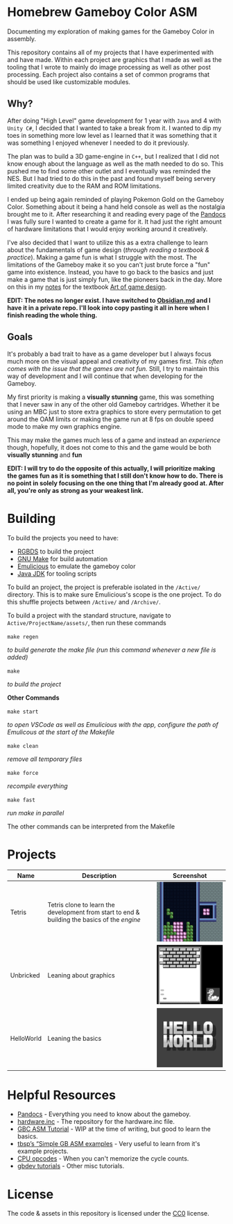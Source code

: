 # Homebrew Gameboy Color ASM

Documenting my exploration of making games for the Gameboy Color in assembly.

This repository contains all of my projects that I have experimented with and have made. Within each project are graphics that I made as well as the tooling that I wrote to mainly do image processing as well as other post processing. Each project also contains a set of common programs that should be used like customizable modules.

## Why?

After doing "High Level" game development for 1 year with `Java` and 4 with `Unity C#`, I decided that I wanted to take a break from it. I wanted to dip my toes in something more low level as I learned that it was something that it was something I enjoyed whenever I needed to do it previously. 

The plan was to build a 3D game-engine in `C++`, but I realized that I did not know enough about the language as well as the math needed to do so. This pushed me to find some other outlet and I eventually was reminded the NES. But I had tried to do this in the past and found myself being servery limited creativity due to the RAM and ROM limitations. 

I ended up being again reminded of playing Pokemon Gold on the Gameboy Color. Something about it being a hand held console as well as the nostalgia brought me to it. After researching it and reading every page of the [Pandocs](https://gbdev.io/pandocs/) I was fully sure I wanted to create a game for it. It had just the right amount of hardware limitations that I would enjoy working around it creatively.


I've also decided that I want to utilize this as a extra challenge to learn about the fundamentals of game design (*through reading a textbook & practice*). Making a game fun is what I struggle with the most. The limitations of the Gameboy make it so you can't just brute force a "fun" game into existence. Instead, you have to go back to the basics and just make a game that is just simply fun, like the pioneers back in the day. More on this in my [notes](ArtOfGameDesign/notes.md) for the textbook [Art of game design](ArtOfGameDesign/art-of-game-design.pdf).

**EDIT: The notes no longer exist. I have switched to [Obsidian.md](https://obsidian.md) and I have it in a private repo. I'll look into copy pasting it all in here when I finish reading the whole thing.**

## Goals

It's probably a bad trait to have as a game developer but I always focus much more on the visual appeal and creativity of my games first. *This often comes with the issue that the games are not fun.* Still, I try to maintain this way of development and I will continue that when developing for the Gameboy.

My first priority is making a **visually stunning** game, this was something that I never saw in any of the other old Gameboy cartridges. Whether it be using an MBC just to store extra graphics to store every permutation to get around the OAM limits or making the game run at 8 fps on double speed mode to make my own graphics engine.

This may make the games much less of a game and instead an *experience* though, hopefully, it does not come to this and the game would be both **visually stunning** and **fun**

**EDIT: I will try to do the opposite of this actually, I will prioritize making the games fun as it is something that I still don't know how to do. There is no point in solely focusing on the one thing that I'm already good at. After all, you're only as strong as your weakest link.**
# Building

To build the projects you need to have:
- [RGBDS](https://rgbds.gbdev.io/install/) to build the project
- [GNU Make](https://www.gnu.org/software/make/) for build automation
- [Emulicious](https://emulicious.net/downloads/) to emulate the gameboy color
- [Java JDK](https://www.oracle.com/java/technologies/downloads/) for tooling scripts

To build an project, the project is preferable isolated in the `/Active/` directory. This is to make sure Emulicious's scope is the one project. To do this shuffle projects between `/Active/` and `/Archive/`.

To build a project with the standard structure, navigate to `Active/ProjectName/assets/`, then run these commands

`make regen` 

*to build generate the make file (run this command whenever a new file is added)*

`make` 

*to build the project*

**Other Commands**

`make start` 

*to open VSCode as well as Emulicious with the app, configure the path of Emulicous at the start of the Makefile*

`make clean` 

*remove all temporary files*

`make force` 

*recompile everything*

`make fast` 

*run make in parallel*

The other commands can be interpreted from the Makefile

# Projects
| Name                           | Description                                                           | Screenshot                                                                                                                                |
|----------------------|-----------------------------------------------------------------------|-------------------------------------------------------------------------------------------------------------------------------------------|
|Tetris       | Tetris clone to learn the development from start to end & building the basics of the *engine*                                        |![Unbricked](https://github.com/sun3matthew/GameBoyDevelopment/blob/main/Images/Tetris.png?raw=true)
|Unbricked       | Leaning about graphics                                        |![Unbricked](https://github.com/sun3matthew/GameBoyDevelopment/blob/main/Images/Unbricked.png?raw=true)              |
|HelloWorld       | Leaning the basics                                         |![HelloWorld](https://github.com/sun3matthew/GameBoyDevelopment/blob/main/Images/HelloWorld.png?raw=true)              |

# Helpful Resources

- [Pandocs](https://gbdev.io/pandocs/) - Everything you need to know about the gameboy.
- [hardware.inc](https://github.com/gbdev/hardware.inc) - The repository for the hardware.inc file.
- [GBC ASM Tutorial](https://gbdev.io/gb-asm-tutorial/index) - WIP at the time of writing, but good to learn the basics.
- [tbsp’s “Simple GB ASM examples](https://github.com/tbsp/simple-gb-asm-examples) - Very useful to learn from it's example projects.
- [CPU opcodes](https://rgbds.gbdev.io/docs/v0.6.1/gbz80.7/) - When you can't memorize the cycle counts.
- [gbdev tutorials](https://gbdev.gg8.se/wiki/articles/Tutorials) - Other misc tutorials.


# License
The code & assets in this repository is licensed under the [CC0](https://creativecommons.org/publicdomain/zero/1.0/) license.
